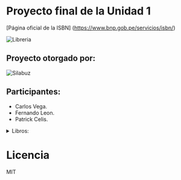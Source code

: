 # Proyecto final de la Unidad 1
[Página oficial de la ISBN] (https://www.bnp.gob.pe/servicios/isbn/)

![Libreria](https://www.telesurtv.net/__export/1510353963341/sites/telesur/img/multimedia/2017/11/10/librerxa11.jpg)

## Proyecto otorgado por:

![Silabuz](https://uploads-ssl.webflow.com/6320941e9612f79b0e2f61b1/63209670562cf7eb6f31131a_silabuz-logo-rebrand-standar.png)

## Participantes:
* Carlos Vega.
* Fernando Leon.
* Patrick Celis.

<details>
<summary>Libros:</summary>
* Como hacer que te pasen cosas buenas.
* El caballero Carmelo.
* El principito.
  
</details>

# Licencia
MIT
